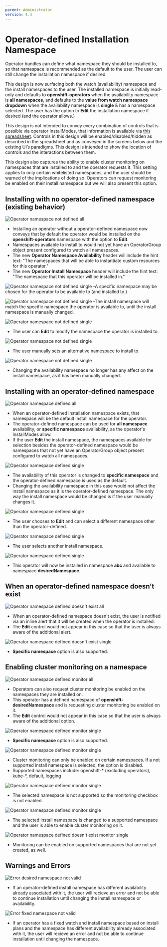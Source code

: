```yaml
---
parent: Administrator
version: 4.4
---
```


# Operator-defined Installation Namespace

Operator bundles can define what namespace they should be installed to, so that namespace is recommended as the default to the user. The user can still change the installation namespace if desired.

This design is now surfacing both the watch (availability) namespace and the install namespaces to the user. The installed namespace is initially read-only and defaults to **openshift-operators** when the availability namespace is **all namespaces**, and defaults to the **value from watch namespace dropdown** when the availability namespace is **single** & has a namespace selected. The user has the option to **Edit** the installation namespace if desired (and the operator allows.)

This design is not intended to convey every combination of controls that is possible via operator InstallModes, that information is available via [this spreadsheet](https://docs.google.com/spreadsheets/d/19J7IEjORg4-U6nQEwQkxPwe3SJazgpobN2HFKE2rFcc/edit?folder=1y5NhdQNm8b-NeX1I0uN6PHQzhp_NJPh0#gid=0). Controls in this design will be enabled/disabled/hidden as described in the spreadsheet and as conveyed in the screens below and the existing UI’s paradigms. This design is intended to show the location of controls and the interactions between them.

This design also captures the ability to enable cluster monitoring on namespaces that are installed to and the operator requests it. This setting applies to only certain whitelisted namespaces, and the user should be warned of the implications of doing so. Operators can request monitoring be enabled on their install namespace but we will also present this option.

## Installing with no operator-defined namespace (existing behavior)

![Operator namespace not defined all](img/1-1-noDefinedNS-all.png)
- Installing an operator without a operator-defined namespace now conveys that by default the operator would be installed on the **openshift-operators** namespace with the option to **Edit**.
- Namespaces available to install to would not yet have an OperatorGroup object present configured to watch all namespaces.
- The new **Operator Namespace Availability** header will include the hint text: "The namespaces that will be able to instantiate custom resources for this operator."
- The new **Operator Install Namespace** header will include the hint text: "The namespace that this operator will be installed in."

![Operator namespace not defined single](img/1-2-noDefinedNS-single.png)
-A specific namespace may be chosen for the operator to be available to (and installed to.)

![Operator namespace not defined single](img/1-3-noDefinedNS-single.png)
-The install namespace will match the specific namespace the operator is available to, until the install namespace is manually changed.

![Operator namespace not defined single](img/1-4-noDefinedNS-single.png)
- The user can **Edit** to modify the namespace the operator is installed to.

![Operator namespace not defined single](img/1-5-noDefinedNS-single.png)
- The user manually sets an alternative namespace to install to.

![Operator namespace not defined single](img/1-6-noDefinedNS-single.png)
- Changing the availability namespace no longer has any affect on the install namespace, as it has been manually changed.

## Installing with an operator-defined namespace

![Operator namespace defined all](img/2-1-definedNS-all.png)
- When an operator-defined installation namespace exists, that namespace will be the default install namespace for the operator.
- The operator-defined namespace can be used for **all namespace** availability, or **specific namespace** availability, as the operator's InstallModes allow.
- If the user **Edit** the install namespace, the namespaces available for selection besides the operator-defined namespace would be namespaces that not yet have an OperatorGroup object present configured to watch all namespaces.

![Operator namespace defined single](img/2-2-definedNS-single.png)
- The availability of this operator is changed to **specific namespace** and the operator-defined namespace is used as the default.
- Changing the availability namespace in this case would not affect the install namespace as it is the operator-defined namespace. The only way the install namespace would be changed is if the user manually changes it.

![Operator namespace defined single](img/2-3-definedNS-single.png)
- The user chooses to **Edit** and can select a different namespace other than the operator-defined.

![Operator namespace defined single](img/2-4-definedNS-single.png)
- The user selects another install namespace.

![Operator namespace defined single](img/2-5-definedNS-single.png)
- This operator will now be installed in namespace **abc** and available to namespace **desiredNamespace**.

## When an operator-defined namespace doesn’t exist

![Operator namespace defined doesn't exist all](img/3-1-definedNSCreate-all.png)
- When an operator-defined namespace doesn't exist, the user is notified via an inline alert that it will be created when the operator is installed.
- The **Edit** control would not appear in this case so that the user is always aware of the additional alert.

![Operator namespace defined doesn't exist single](img/3-2-definedNSCreate-single.png)
- **Specific namespace** option is also supported.

## Enabling cluster monitoring on a namespace

![Operator namespace defined monitor all](img/4-1-definedNSMonitor-all.png)
- Operators can also request cluster monitoring be enabled on the namespaces they are installed on.
- This operator has a defined namespace of **openshift-desiredNamespace** and is requesting cluster monitoring be enabled on it.
- The **Edit** control would not appear in this case so that the user is always aware of the additional option.

![Operator namespace defined monitor single](img/4-2-definedNSMonitor-single.png)
- **Specific namespace** option is also supported.

![Operator namespace defined monitor single](img/4-3-definedNSMonitor-single.png)
- Cluster monitoring can only be enabled on certain namespaces. If a not supported install namespace is selected, the option is disabled.
- Supported namespaces include: openshift-* (excluding operators), kube-*, default, logging

![Operator namespace defined monitor single](img/4-4-definedNSMonitor-single.png)
- The selected namespace is not supported so the monitoring checkbox is not enabled.

![Operator namespace defined monitor single](img/4-5-definedNSMonitor-single.png)
- The selected install namespace is changed to a supported namespace and the user is able to enable cluster monitoring on it.

![Operator namespace defined doesn't exist monitor single](img/5-1-definedNSCreateMonitor-single.png)
- Monitoring can be enabled on supported namespaces that are not yet created, as well.

## Warnings and Errors

![Error desired namespace not valid](img/9-1-error-desiredGroup.png)
- If an operator-defined install namespace has different availability already associated with it, the user will recieve an error and not be able to continue installation until changing the install namespace or availability.

![Error fixed namespace not valid](img/9-2-error-fixedGroup.png)
- If an operator has a fixed watch and install namespace based on install plans and the namespace has different availability already associated with it, the user will recieve an error and not be able to continue installation until changing the namespace.
